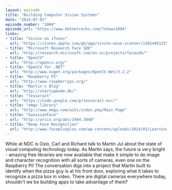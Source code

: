 ```yaml
---
layout: episode
title: "Building Computer Vision Systems"
date: "2014-07-03"
episode_number: "1004"
episode_url: "https://www.dotnetrocks.com/?show=1004"
links:
- title: "Vivino on iTunes"
  url: "https://itunes.apple.com/gb/app/vivino-wine-scanner/id414461255?mt=8"
- title: "Microsoft Research Face SDK"
  url: "http://research.microsoft.com/en-us/projects/facesdk/"
- title: "OpenCV"
  url: "http://opencv.org/"
- title: "OpenCV for .NET"
  url: "http://www.nuget.org/packages/OpenCV.Net/3.2.2"
- title: "Raspberry PI"
  url: "http://www.raspberrypi.org/"
- title: "Martin's Blog"
  url: "http://startupmode.dk/"
- title: "Tesseract"
  url: "https://code.google.com/p/tesseract-ocr/"
- title: "emgu library"
  url: "http://www.emgu.com/wiki/index.php/Main_Page"
- title: "GaussianFace"
  url: "http://arxiv.org/abs/1404.3840"
- title: "Deep Face Recognition"
  url: "http://www.faceplusplus.com/wp-content/uploads/2014/03/Learning-Deep-Face-Representation.pdf"
---
```


While at NDC is Oslo, Carl and Richard talk to Martin Jul about the state of visual computing technology today. As Martin says, the future is very bright - amazing free libraries are now available that make it simple to do image and character recognition with all sorts of cameras, even one on the Raspberry PI! The conversation digs into a project that Martin built to identify when the pizza guy is at his front door, exploring what it takes to recognize a pizza box in video. There are digital cameras everywhere today, shouldn't we be building apps to take advantage of them?

